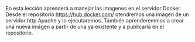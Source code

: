 En esta lecci&oacute;n aprender&aacute; a manejar las imagenes en el servidor Docker.
Desde el repositorio https://hub.docker.com/ otendremos una im&aacute;gen de un servidor http Apache y lo ejecutaremos.
Tambi&eacute;n aprenderemmos a crear una nueva im&aacute;gen a partir de una ya existente y a publicarla en el repositorio.